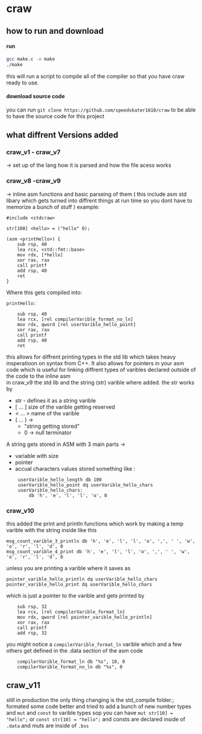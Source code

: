 # craw

## how to run and download
#### run
```bash
gcc make.c -o make
./make
```
this will run a script to compile all of the compiler so that you have craw ready to use. 


#### download source code 
you can run 
`git clone https://github.com/speedskater1610/craw` to be able to have the source code for this project


## what diffrent Versions added 
### craw_v1 - craw_v7   
-> set up of the lang how it is parsed and how the file acess works
### craw_v8 -craw_v9   
-> inline asm functions and basic parseing of them ( this include asm std libary which gets turned into diffrent things at run time so you dont have to memorize a bunch of stuff ) example:   
```
#include <stdcraw>

str[100] <hello> = ("hello" 0);

(asm <printHello>) {
    sub rsp, 40 
    lea rcx, <std::fmt::base>
    mov rdx, [*hello]
    xor rax, rax
    call printf
    add rsp, 40 
    ret
}
```   
Where this gets compiled into:   
```
printHello:    
   
    sub rsp, 40    
    lea rcx, [rel compilerVarible_format_no_ln]   
    mov rdx, qword [rel userVarible_hello_point]   
    xor rax, rax   
    call printf   
    add rsp, 40    
    ret
```
this allows for diffrent printing types in the std lib which takes heavy insperatioon on syntax from C++. It also allows for pointers in your asm code which is useful for linking diffrent types of varibles declared outside of the code to the inline asm   
in craw_v9 the std lib and the string (str) varible where added. the str works by   
- str - defines it as a string varible
- [ ... ] size of the varible getting reserved
- < ... > name of the varible
- ( ... ) ->
    - "string getting stored"
    - 0 -> null terminator

 A string gets stored in ASM with 3 main parts ->
 - variable with size
 - pointer
 - accual characters values
   stored something like :
   ```
	userVarible_hello_length db 100
	userVarible_hello_point dq userVarible_hello_chars
	userVarible_hello_chars:
		db 'h', 'e', 'l', 'l', 'o', 0
   ```

### craw_v10 
this added the print and println functions which work by making a temp varible with the string inside like this  
```
msg_count_varible_3_println db 'h', 'e', 'l', 'l', 'o', ',', ' ', 'w', 'o', 'r', 'l', 'd', 0
msg_count_varible_4_print db 'h', 'e', 'l', 'l', 'o', ',', ' ', 'w', 'o', 'r', 'l', 'd', 0
```
unless you are printing a varible where it saves as   
```
pointer_varible_hello_println dq userVarible_hello_chars
pointer_varible_hello_print dq userVarible_hello_chars
```
which is just a pointer to the varible
and gets printed by

```
	sub rsp, 32
	lea rcx, [rel compilerVarible_format_ln]
	mov rdx, qword [rel pointer_varible_hello_println]
	xor rax, rax
	call printf 
	add rsp, 32
```
you might notice a `compilerVarible_format_ln` varible which and a few others get defined in the .data section of the asm code
```
    compilerVarible_format_ln db "%s", 10, 0
    compilerVarible_format_no_ln db "%s", 0
```



## craw_v11
still in production the only thing changing is the std_compile folder.; formated some code better and tried to add a bunch of new number types and `mut` and `const` to varible types sop you can have `mut str[10] = "hello";` or `const str[10] = "hello";` and consts are declared inside of `.data` and muts are inside of `.bss`
